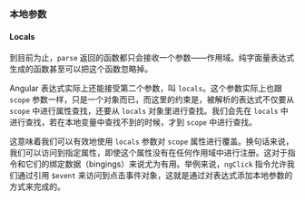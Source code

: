 ### 本地参数
#### Locals

到目前为止，`parse` 返回的函数都只会接收一个参数——作用域。纯字面量表达式生成的函数甚至可以把这个函数忽略掉。

Angular 表达式实际上还能接受第二个参数，叫 `locals`。这个参数实际上也跟 `scope` 参数一样，只是一个对象而已，而这里的约束是，被解析的表达式不仅要从 `scope` 中进行属性查找，还要从 `locals` 对象里进行查找。我们会先在 `locals` 中进行查找，若在本地变量中查找不到的时候，才到 `scope` 中进行查找。

这意味着我们可以有效地使用 `locals` 参数对 `scope` 属性进行覆盖。换句话来说，我们可以访问到指定属性，即使这个属性没有在任何作用域中进行注册。这对于指令和它们的绑定数据（bingings）来说尤为有用。举例来说，`ngClick` 指令允许我们通过引用 `$event` 来访问到点击事件对象，这就是通过对表达式添加本地参数的方式来完成的。